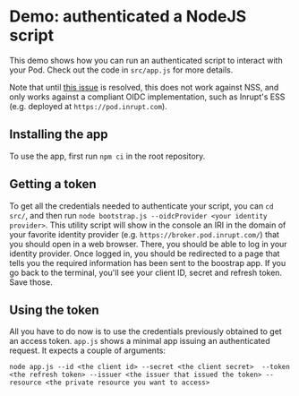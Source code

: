 # Demo: authenticated a NodeJS script

This demo shows how you can run an authenticated script to interact with your Pod.
Check out the code in `src/app.js` for more details.

Note that until [this issue](https://github.com/solid/node-solid-server/issues/1533)
is resolved, this does not work against NSS, and only works against a compliant
OIDC implementation, such as Inrupt's ESS (e.g. deployed at `https://pod.inrupt.com`).

## Installing the app

To use the app, first run `npm ci` in the root repository.

## Getting a token

To get all the credentials needed to authenticate your script, you can `cd src/`,
and then run `node bootstrap.js --oidcProvider <your identity provider>`. 
This utility script will show in the console an IRI in the domain of your favorite
identity provider (e.g. `https://broker.pod.inrupt.com/`) that you should open
in a web browser. There, you should be able to log in your identity provider. Once
logged in, you should be redirected to a page that tells you the required information
has been sent to the boostrap app. If you go back to the terminal, you'll see
your client ID, secret and refresh token. Save those.

## Using the token

All you have to do now is to use the credentials previously obtained to get an
access token. `app.js` shows a minimal app issuing an authenticated request. It
expects a couple of arguments: 

```
node app.js --id <the client id> --secret <the client secret>  --token <the refresh token> --issuer <the issuer that issued the token> --resource <the private resource you want to access>
```